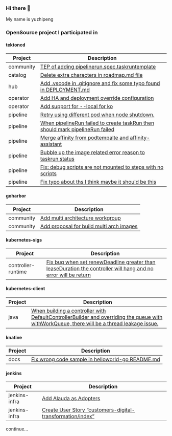 ### Hi there 👋

My name is yuzhipeng

### OpenSource project I participated in

#### tektoncd

| Project   | Description                                                                                                                     |
|-----------|---------------------------------------------------------------------------------------------------------------------------------|
| community | [TEP of adding pipelinerun.spec.taskruntemplate](https://github.com/tektoncd/community/pull/783)                                |
| catalog   | [Delete extra characters in roadmap.md file](https://github.com/tektoncd/catalog/pull/854)                                      |
| hub       | [Add .vscode in .gitignore and fix some typo found in DEPLOYMENT.md](https://github.com/tektoncd/hub/pull/1983)                                                                                                                            |
| operator  | [Add HA and deployment override configuration](https://github.com/tektoncd/operator/pull/1333)                                  |
| operator  | [Add support for --local for ko](https://github.com/tektoncd/operator/pull/949)                                                 |
| pipeline  | [Retry using different pod when node shutdown.](https://github.com/tektoncd/pipeline/pull/6572)                                 |
| pipeline  | [When pipelineRun failed to create taskRun then should mark pipelineRun failed](https://github.com/tektoncd/pipeline/pull/5887) |
| pipeline  | [Merge affinity from podtempalte and affinity-assistant](https://github.com/tektoncd/pipeline/pull/5306)                        |
| pipeline  | [Bubble up the image related error reason to taskrun status](https://github.com/tektoncd/pipeline/pull/4846)                    |
| pipeline  | [Fix: debug scripts are not mounted to steps with no scripts](https://github.com/tektoncd/pipeline/pull/4776)                   |
| pipeline  | [Fix typo about ths I think maybe it should be this](https://github.com/tektoncd/pipeline/pull/4775)                            |


#### goharbor

| Project      | Description                                                                                |
|--------------|--------------------------------------------------------------------------------------------|
| community    | [Add multi architecture workgroup](https://github.com/goharbor/community/pull/157)         |
| community    | [Add proposal for build multi arch images](https://github.com/goharbor/community/pull/159) |

#### kubernetes-sigs

| Project      | Description                                                                                |
|--------------|--------------------------------------------------------------------------------------------|
| controller-runtime | [Fix bug when set renewDeadline greater than leaseDuration the controller will hang and no error will be return](https://github.com/kubernetes-sigs/controller-runtime/pull/1761)|

#### kubernetes-client

| Project      | Description                                                                                |
|--------------|--------------------------------------------------------------------------------------------|
| java | [When building a controller with DefaultControllerBuilder and overriding the queue with withWorkQueue, there will be a thread leakage issue.](https://github.com/kubernetes-client/java/issues/3738)|

#### knative

| Project  | Description                                                                                   |
|----------|-----------------------------------------------------------------------------------------------|
| docs     | [Fix wrong code sample in helloworld-go README.md](https://github.com/knative/docs/pull/5746) |


#### jenkins
| Project       | Description                                               |
|---------------|-----------------------------------------------------------|
| jenkins-infra | [Add Alauda as Adopters](https://github.com/jenkins-infra/jenkins.io/pull/7680) |
| jenkins-infra | [Create User Story “customers-digital-transformation/index”](https://github.com/jenkins-infra/stories/pull/73) |



continue...

<!--
**yuzp1996/yuzp1996** is a ✨ _special_ ✨ repository because its `README.md` (this file) appears on your GitHub profile.

Here are some ideas to get you started:

- 🔭 I’m currently working on ...
- 🌱 I’m currently learning ...
- 👯 I’m looking to collaborate on ...
- 🤔 I’m looking for help with ...
- 💬 Ask me about ...
- 📫 How to reach me: ...
- 😄 Pronouns: ...
- ⚡ Fun fact: ...
-->

